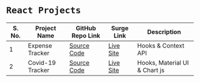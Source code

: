 # `React Projects`
S. No. | Project Name | GitHub Repo Link | Surge Link | Description
----| -------------|------------ | ------------- | -------------
1 | Expense Tracker | [Source Code](https://github.com/mh-saeed/project-1-expense-tracker) | [Live Site](bootcamp2020_project1_expensetracker.surge.sh) | Hooks & Context API
2 | Covid-19 Tracker | [Source Code](https://github.com/mh-saeed/project-2-covid19-tracker) | [Live Site](https://bootcamp2020_project2_covid19tracker.surge.sh) | Hooks, Material UI & Chart js
